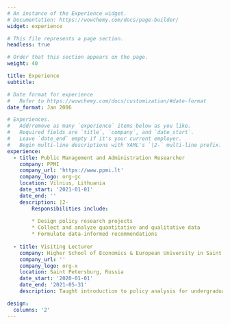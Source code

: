 ```yaml
---
# An instance of the Experience widget.
# Documentation: https://wowchemy.com/docs/page-builder/
widget: experience

# This file represents a page section.
headless: true

# Order that this section appears on the page.
weight: 40

title: Experience
subtitle:

# Date format for experience
#   Refer to https://wowchemy.com/docs/customization/#date-format
date_format: Jan 2006

# Experiences.
#   Add/remove as many `experience` items below as you like.
#   Required fields are `title`, `company`, and `date_start`.
#   Leave `date_end` empty if it's your current employer.
#   Begin multi-line descriptions with YAML's `|2-` multi-line prefix.
experience:
  - title: Public Management and Administration Researcher
    company: PPMI
    company_url: 'https://www.ppmi.lt'
    company_logo: org-gc
    location: Vilnius, Lithuania
    date_start: '2021-01-01'
    date_end: ''
    description: |2-
        Responsibilities include:
        
        * Design policy research projects
        * Collect and analyze quantitative and qualitative data
        * Formulate data-informed recommendations
        
  - title: Visiting Lecturer
    company: Higher School of Economics & European University in Saint Petersburg
    company_url: ''
    company_logo: org-x
    location: Saint Petersburg, Russia
    date_start: '2020-01-01'
    date_end: '2021-05-31'
    description: Taught introduction to policy analysis for undergraduate (HSE) and graduate (EUSP) students.

design:
  columns: '2'
---
```

